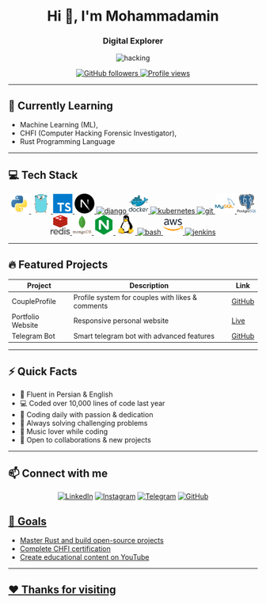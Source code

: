 <h1 align="center">Hi 👋, I'm Mohammadamin</h1>
<h3 align="center">Digital Explorer</h3>

<div align="center">
  <img src="https://media.tenor.com/rePDfDWO3XoAAAAd/hacking.gif" height="150" alt="hacking" />
</div>

<p align="center">
  <a href="https://github.com/amin5500se">
    <img alt="GitHub followers" src="https://img.shields.io/github/followers/amin5500se?label=Follow&style=social" />
  </a>
  <a href="https://github.com/amin5500se/amin5500se">
    <img alt="Profile views" src="https://komarev.com/ghpvc/?username=amin5500se&color=brightgreen" />
  </a>
</p>

---

## 🌱 Currently Learning

- Machine Learning (ML),  
- CHFI (Computer Hacking Forensic Investigator),  
- Rust Programming Language

---

## 💻 Tech Stack
<p align="center">
  <a href="https://www.python.org" target="_blank" rel="noreferrer">
    <img src="https://raw.githubusercontent.com/devicons/devicon/master/icons/python/python-original.svg" alt="python" width="40" height="40"/>
  </a>
  <a href="https://golang.org" target="_blank" rel="noreferrer">
    <img src="https://raw.githubusercontent.com/devicons/devicon/master/icons/go/go-original.svg" alt="go" width="40" height="40"/>
  </a>
 
  <a href="https://www.typescriptlang.org/" target="_blank" rel="noreferrer">
    <img src="https://raw.githubusercontent.com/devicons/devicon/master/icons/typescript/typescript-original.svg" alt="typescript" width="40" height="40"/>
  </a>
  <a href="https://nextjs.org" target="_blank" rel="noreferrer">
    <img src="https://raw.githubusercontent.com/devicons/devicon/master/icons/nextjs/nextjs-original.svg" alt="nextjs" width="40" height="40"/>
  </a>
  <a href="https://www.djangoproject.com/" target="_blank" rel="noreferrer">
    <img src="https://cdn.worldvectorlogo.com/logos/django.svg" alt="django" width="40" height="40"/>
  </a>
  <a href="https://www.docker.com/" target="_blank" rel="noreferrer">
    <img src="https://raw.githubusercontent.com/devicons/devicon/master/icons/docker/docker-original-wordmark.svg" alt="docker" width="40" height="40"/>
  </a>
  <a href="https://kubernetes.io" target="_blank" rel="noreferrer">
    <img src="https://www.vectorlogo.zone/logos/kubernetes/kubernetes-icon.svg" alt="kubernetes" width="40" height="40"/>
  </a>
  <a href="https://git-scm.com/" target="_blank" rel="noreferrer">
    <img src="https://www.vectorlogo.zone/logos/git-scm/git-scm-icon.svg" alt="git" width="40" height="40"/>
  </a>
  <a href="https://www.mysql.com/" target="_blank" rel="noreferrer">
    <img src="https://raw.githubusercontent.com/devicons/devicon/master/icons/mysql/mysql-original-wordmark.svg" alt="mysql" width="40" height="40"/>
  </a>
  <a href="https://www.postgresql.org" target="_blank" rel="noreferrer">
    <img src="https://raw.githubusercontent.com/devicons/devicon/master/icons/postgresql/postgresql-original-wordmark.svg" alt="postgresql" width="40" height="40"/>
  </a>
  <a href="https://redis.io" target="_blank" rel="noreferrer">
    <img src="https://raw.githubusercontent.com/devicons/devicon/master/icons/redis/redis-original-wordmark.svg" alt="redis" width="40" height="40"/>
  </a>
  <a href="https://www.mongodb.com/" target="_blank" rel="noreferrer">
    <img src="https://raw.githubusercontent.com/devicons/devicon/master/icons/mongodb/mongodb-original-wordmark.svg" alt="mongodb" width="40" height="40"/>
  </a>
  <a href="https://www.nginx.com" target="_blank" rel="noreferrer">
    <img src="https://raw.githubusercontent.com/devicons/devicon/master/icons/nginx/nginx-original.svg" alt="nginx" width="40" height="40"/>
  </a>
  <a href="https://www.linux.org/" target="_blank" rel="noreferrer">
    <img src="https://raw.githubusercontent.com/devicons/devicon/master/icons/linux/linux-original.svg" alt="linux" width="40" height="40"/>
  </a>
  <a href="https://www.gnu.org/software/bash/" target="_blank" rel="noreferrer">
    <img src="https://www.vectorlogo.zone/logos/gnu_bash/gnu_bash-icon.svg" alt="bash" width="40" height="40"/>
  </a>
  <a href="https://aws.amazon.com" target="_blank" rel="noreferrer">
    <img src="https://raw.githubusercontent.com/devicons/devicon/master/icons/amazonwebservices/amazonwebservices-original-wordmark.svg" alt="aws" width="40" height="40"/>
  </a>
  <a href="https://www.jenkins.io" target="_blank" rel="noreferrer">
    <img src="https://www.vectorlogo.zone/logos/jenkins/jenkins-icon.svg" alt="jenkins" width="40" height="40"/>
  </a>
</p>

---

## 🔥 Featured Projects

| Project                   | Description                                         | Link                                            |
|---------------------------|-----------------------------------------------------|-------------------------------------------------|
| CoupleProfile             | Profile system for couples with likes & comments    | [GitHub](https://github.com/amin5500se/coupleprofile) |
| Portfolio Website         | Responsive personal website                          | [Live](https://yourwebsite.com)                  |
| Telegram Bot              | Smart telegram bot with advanced features           | [GitHub](https://github.com/amin5500se/telegram-bot)   |

---


## ⚡ Quick Facts

- 🧠 Fluent in Persian & English  
- 💻 Coded over 10,000 lines of code last year  
- 📅 Coding daily with passion & dedication  
- 🎯 Always solving challenging problems  
- 🎵 Music lover while coding  
- 🚀 Open to collaborations & new projects

---

## 📫 Connect with me

<p align="center">
  <a href="https://linkedin.com/in/amin5500se" target="_blank"><img src="https://img.icons8.com/color/48/000000/linkedin.png" alt="LinkedIn" width="36" height="36"/></a>
  <a href="https://instagram.com/amin5500se" target="_blank"><img src="https://img.icons8.com/color/48/000000/instagram-new.png" alt="Instagram" width="36" height="36"/></a>
  <a href="https://t.me/amin5500se" target="_blank"><img src="https://img.icons8.com/color/48/000000/telegram-app.png" alt="Telegram" width="36" height="36"/></a>
  <a href="https://github.com/amin5500se" target="_blank"><img src="https://img.icons8.com/material-rounded/48/000000/github.png" alt="GitHub" width="36" 

---



## 🎯 Goals

- Master Rust and build open-source projects  
- Complete CHFI certification  
- Create educational content on YouTube  

---

## ❤️ Thanks for visiting

